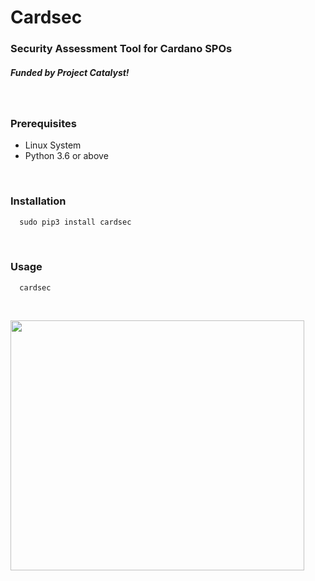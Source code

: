 <h1>Cardsec</h1>
<h3>Security Assessment Tool for Cardano SPOs</h3>
<h5>Funded by Project Catalyst!</h5>
<br>
<p>
  <h3> Prerequisites </h3>
  <ul>
    <li> Linux System
    <li> Python 3.6 or above
  </ul>
</p>
<br>
<p>
  <h3> Installation </h3>

```python
  sudo pip3 install cardsec
```
</p>
<br>
<p>
  <h3> Usage </h3>

```shell
  cardsec
```
</p>
<br>
<p>
  <img src="/img/cardsec.gif?raw=true" width="470" height="400"/>
</p>
<br>
